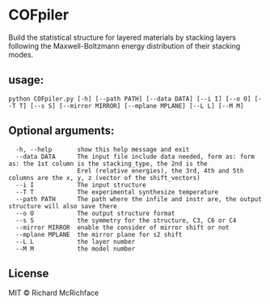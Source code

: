 # COFpiler

Build the statistical structure for layered materials by stacking layers following the Maxwell-Boltzmann energy distribution of their stacking modes.

## usage:

```
python COFpiler.py [-h] [--path PATH] [--data DATA] [--i I] [--o O] [--T T] [--s S] [--mirror MIRROR] [--mplane MPLANE] [--L L] [--M M]
```

## Optional arguments: 

```
  -h, --help       show this help message and exit  
  --data DATA      The input file include data needed, form as: form as: the 1st column is the stacking_type, the 2nd is the 
                   Erel (relative energies), the 3rd, 4th and 5th columns are the x, y, z (vector of the shift_vectors)  
  --i I            The input structure  
  --T T            The experimental synthesize temperature  
  --path PATH      The path where the infile and instr are, the output structure will also save there  
  --o O            The output structure format  
  --s S            the symmetry for the structure, C3, C6 or C4  
  --mirror MIRROR  enable the consider of mirror shift or not  
  --mplane MPLANE  the mirror plane for s2 shift  
  --L L            the layer number  
  --M M            the model number
  ```
  
  ## License
  MIT © Richard McRichface
